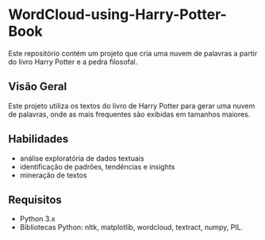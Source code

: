 # WordCloud-using-Harry-Potter-Book

Este repositório contém um projeto que cria uma nuvem de palavras a partir do livro Harry Potter e a pedra filosofal.

## Visão Geral

Este projeto utiliza os textos do livro de Harry Potter para gerar uma nuvem de palavras, onde as mais frequentes são exibidas em tamanhos maiores.

## Habilidades
- análise exploratória de dados textuais
- identificação de padrões, tendências e insights
- mineração de textos

## Requisitos
- Python 3.x
- Bibliotecas Python: nltk, matplotlib, wordcloud, textract, numpy, PIL.
  
